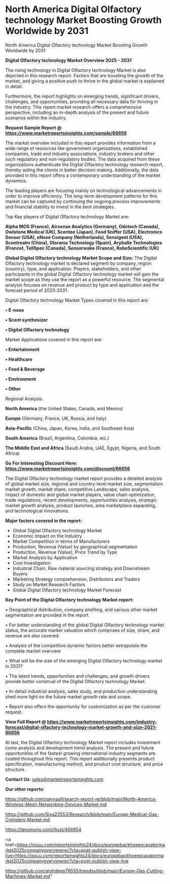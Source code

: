 # North America Digital Olfactory technology Market Boosting Growth Worldwide by 2031
North America Digital Olfactory technology Market Boosting Growth Worldwide by 2031

<Strong> Digital Olfactory technology Market Overview 2025 - 2031</strong>

The rising technology in Digital Olfactory technology Market is also depicted in this research report. Factors that are boosting the growth of the market, and giving a positive push to thrive in the global market is explained in detail.

Furthermore, the report highlights on emerging trends, significant drivers, challenges, and opportunities, providing all necessary data for thriving in the industry. This report market research offers a comprehensive perspective, including an in-depth analysis of the present and future scenarios within the industry.

<strong>Request Sample Report @ <a href=https://www.marketreportsinsights.com/sample/66656>https://www.marketreportsinsights.com/sample/66656</a></strong>

The market overview included in this report provides information from a wide range of resources like government organizations, established companies, trade and industry associations, industry brokers and other such regulatory and non-regulatory bodies. The data acquired from these organizations authenticate the Digital Olfactory technology research report, thereby aiding the clients in better decision making. Additionally, the data provided in this report offers a contemporary understanding of the market dynamics.

The leading players are focusing mainly on technological advancements in order to improve efficiency. The long-term development patterns for this market can be captured by continuing the ongoing process improvements and financial stability to invest in the best strategies.

Top Key players of Digital Olfactory technology Market are:

<strong>Alpha MOS (France), Airsense Analytics (Germany), Odotech (Canada), Owlstone Medical (UK), Scentee (Japan), Food Sniffer (USA), Electronics Sensor (USA), eNose Company (Netherlands), Sensigent (USA), Scentrealm (China), Olorama Technology (Spain), Aryballe Technologies (France), TellSpec (Canada), Sensorwake (France), RoboScientific (UK)</strong>

<strong><b>Global Digital Olfactory technology Market Scope and Size:</b></strong>
The Digital Olfactory technology market is declared segment by company, region (country), type, and application. Players, stakeholders, and other participants in the global Digital Olfactory technology market will gain the market scope as they use the report as a powerful resource. The segmental analysis focuses on revenue and product by type and application and the forecast period of 2025-2031.

Digital Olfactory technology Market Types covered in this report are:

<strong>• E-nose

• Scent synthesizer

• Digital Olfactory technology</strong>

Market Applications covered in this report are:

<strong>• Entertainment

• Healthcare

• Food & Beverage

• Environment

• Other</strong> 

Regional Analysis

<strong>North America</strong> (the United States, Canada, and Mexico)

<strong>Europe</strong> (Germany, France, UK, Russia, and Italy)

<strong>Asia-Pacific</strong> (China, Japan, Korea, India, and Southeast Asia)

<strong>South America</strong> (Brazil, Argentina, Colombia, etc.)

<strong>The Middle East and Africa</strong> (Saudi Arabia, UAE, Egypt, Nigeria, and South Africa)

<strong>Go For Interesting Discount Here: <a href=https://www.marketreportsinsights.com/discount/66656>https://www.marketreportsinsights.com/discount/66656</a></strong>

The Digital Olfactory technology market report provides a detailed analysis of global market size, regional and country-level market size, segmentation market growth, market share, competitive Landscape, sales analysis, impact of domestic and global market players, value chain optimization, trade regulations, recent developments, opportunities analysis, strategic market growth analysis, product launches, area marketplace expanding, and technological innovations.

<strong><b>Major factors covered in the report:</b></strong>
<ul>
  <li>Global Digital Olfactory technology Market </li>
  <li>Economic Impact on the Industry</li>
  <li>Market Competition in terms of Manufacturers</li>
  <li>Production, Revenue (Value) by geographical segmentation</li>
  <li>Production, Revenue (Value), Price Trend by Type</li>
  <li>Market Analysis by Application</li>
  <li>Cost Investigation</li>
  <li>Industrial Chain, Raw material sourcing strategy and Downstream Buyers</li>
  <li>Marketing Strategy comprehension, Distributors and Traders</li>
  <li>Study on Market Research Factors</li>
  <li>Global Digital Olfactory technology Market Forecast</li>
</ul>

<strong><b>Key Point of the Digital Olfactory technology Market report:</b></strong>

• Geographical distribution, company profiling, and various other market segmentation are provided in the report.

• For better understanding of the global Digital Olfactory technology market status, the accurate market valuation which comprises of size, share, and revenue are also covered.

• Analysis of the competitive dynamic factors better extrapolate the complete market overview

• What will be the size of the emerging Digital Olfactory technology market in 2031?

• The latest trends, opportunities and challenges, and growth drivers provide better construal of the Digital Olfactory technology Market.

• In-detail industrial analysis, sales study, and production understanding shed more light on the future market growth rate and scope.

• Report also offers the opportunity for customization as per the customer request.

<strong><b>View Full Report @ <a href=https://www.marketreportsinsights.com/industry-forecast/digital-olfactory-technology-market-growth-and-size-2021-66656>https://www.marketreportsinsights.com/industry-forecast/digital-olfactory-technology-market-growth-and-size-2021-66656</a></b></strong>


At last, the Digital Olfactory technology Market report includes investment come analysis and development trend analysis. The present and future opportunities of the fastest growing international industry segments are coated throughout this report. This report additionally presents product specification, manufacturing method, and product cost structure, and price structure.

<strong>Contact Us:</strong>
sales@marketreportsinsights.com

<strong>Our other reports:</strong>

<a href=https://github.com/sayysaif/search-report-re/blob/main/North-America-Wireless-Mesh-Networking-Devices-Market.md>https://github.com/sayysaif/search-report-re/blob/main/North-America-Wireless-Mesh-Networking-Devices-Market.md</a>

<a href=https://github.com/Siya23553/Research/blob/main/Europe-Medical-Gas-Cylinders-Market.md>https://github.com/Siya23553/Research/blob/main/Europe-Medical-Gas-Cylinders-Market.md</a>

<a href=https://tanomuno.com/illust/468854>https://tanomuno.com/illust/468854</a>

<a href=https://issuu.com/reportsinsights24/docs/europebackhoeexcavatormarket2025companyoverviewrec?cta=post-publish-view-live>https://issuu.com/reportsinsights24/docs/europebackhoeexcavatormarket2025companyoverviewrec?cta=post-publish-view-live</a>

<a href=https://github.com/arshdeep76555/trendss/blob/main/Europe-Gas-Cutting-Machines-Market.md>https://github.com/arshdeep76555/trendss/blob/main/Europe-Gas-Cutting-Machines-Market.md</a>"
